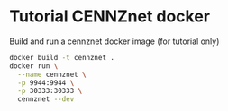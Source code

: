 # Tutorial CENNZnet docker
Build and run a cennznet docker image (for tutorial only)
```bash
docker build -t cennznet .
docker run \
  --name cennznet \
  -p 9944:9944 \
  -p 30333:30333 \
  cennznet --dev
```
